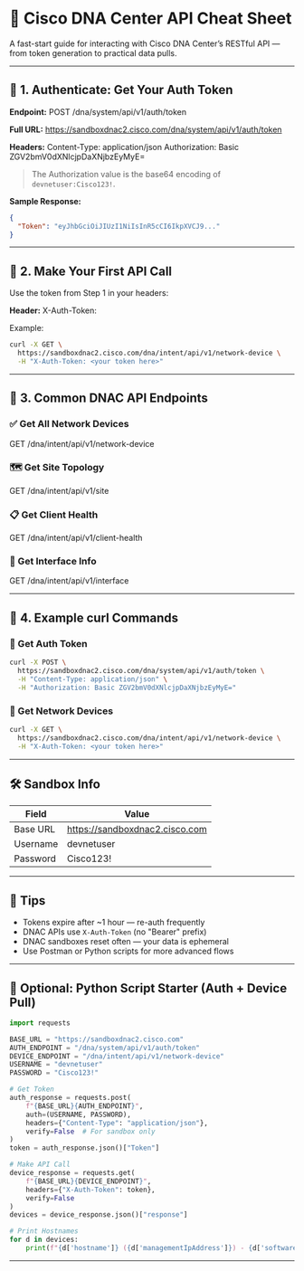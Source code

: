 # 🧪 Cisco DNA Center API Cheat Sheet

A fast-start guide for interacting with Cisco DNA Center’s RESTful API — from token generation to practical data pulls.

---

## 🔐 1. Authenticate: Get Your Auth Token

**Endpoint:**
POST /dna/system/api/v1/auth/token

**Full URL:**
https://sandboxdnac2.cisco.com/dna/system/api/v1/auth/token

**Headers:**
Content-Type: application/json
Authorization: Basic ZGV2bmV0dXNlcjpDaXNjbzEyMyE=

> The Authorization value is the base64 encoding of `devnetuser:Cisco123!`.

**Sample Response:**
```json
{
  "Token": "eyJhbGciOiJIUzI1NiIsInR5cCI6IkpXVCJ9..."
}
```

---

## 📡 2. Make Your First API Call

Use the token from Step 1 in your headers:

**Header:**
X-Auth-Token: <your token here>

Example:
```bash
curl -X GET \
  https://sandboxdnac2.cisco.com/dna/intent/api/v1/network-device \
  -H "X-Auth-Token: <your token here>"
```

---

## 🧠 3. Common DNAC API Endpoints

### ✅ Get All Network Devices
GET /dna/intent/api/v1/network-device

### 🗺️ Get Site Topology
GET /dna/intent/api/v1/site

### 📋 Get Client Health
GET /dna/intent/api/v1/client-health

### 🔧 Get Interface Info
GET /dna/intent/api/v1/interface

---

## 🧪 4. Example curl Commands

### 🔐 Get Auth Token
```bash
curl -X POST \
  https://sandboxdnac2.cisco.com/dna/system/api/v1/auth/token \
  -H "Content-Type: application/json" \
  -H "Authorization: Basic ZGV2bmV0dXNlcjpDaXNjbzEyMyE="
```

### 📡 Get Network Devices
```bash
curl -X GET \
  https://sandboxdnac2.cisco.com/dna/intent/api/v1/network-device \
  -H "X-Auth-Token: <your token here>"
```

---

## 🛠 Sandbox Info

| Field       | Value                       |
|-------------|-----------------------------|
| Base URL    | https://sandboxdnac2.cisco.com |
| Username    | devnetuser                  |
| Password    | Cisco123!                   |

---

## 🧭 Tips

- Tokens expire after ~1 hour — re-auth frequently
- DNAC APIs use `X-Auth-Token` (no "Bearer" prefix)
- DNAC sandboxes reset often — your data is ephemeral
- Use Postman or Python scripts for more advanced flows

---

## 🐍 Optional: Python Script Starter (Auth + Device Pull)

```python
import requests

BASE_URL = "https://sandboxdnac2.cisco.com"
AUTH_ENDPOINT = "/dna/system/api/v1/auth/token"
DEVICE_ENDPOINT = "/dna/intent/api/v1/network-device"
USERNAME = "devnetuser"
PASSWORD = "Cisco123!"

# Get Token
auth_response = requests.post(
    f"{BASE_URL}{AUTH_ENDPOINT}",
    auth=(USERNAME, PASSWORD),
    headers={"Content-Type": "application/json"},
    verify=False  # For sandbox only
)
token = auth_response.json()["Token"]

# Make API Call
device_response = requests.get(
    f"{BASE_URL}{DEVICE_ENDPOINT}",
    headers={"X-Auth-Token": token},
    verify=False
)
devices = device_response.json()["response"]

# Print Hostnames
for d in devices:
    print(f"{d['hostname']} ({d['managementIpAddress']}) - {d['softwareVersion']}")
```

---

